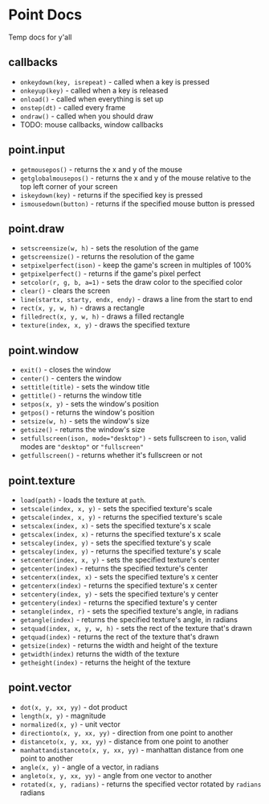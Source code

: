 # Point Docs

Temp docs for y'all

## callbacks

- `onkeydown(key, isrepeat)` - called when a key is pressed
- `onkeyup(key)` - called when a key is released
- `onload()` - called when everything is set up
- `onstep(dt)` - called every frame
- `ondraw()` - called when you should draw
- TODO: mouse callbacks, window callbacks

## point.input

- `getmousepos()` - returns the x and y of the mouse
- `getglobalmousepos()` - returns the x and y of the mouse relative to the top left corner of your screen
- `iskeydown(key)` - returns if the specified key is pressed
- `ismousedown(button)` - returns if the specified mouse button is pressed

## point.draw

- `setscreensize(w, h)` - sets the resolution of the game
- `getscreensize()` - returns the resolution of the game
- `setpixelperfect(ison)` - keep the game's screen in multiples of 100%
- `getpixelperfect()` - returns if the game's pixel perfect
- `setcolor(r, g, b, a=1)` - sets the draw color to the specified color
- `clear()` - clears the screen
- `line(startx, starty, endx, endy)` - draws a line from the start to end
- `rect(x, y, w, h)` - draws a rectangle
- `filledrect(x, y, w, h)` - draws a filled rectangle
- `texture(index, x, y)` - draws the specified texture

## point.window

- `exit()` - closes the window
- `center()` - centers the window
- `settitle(title)` - sets the window title
- `gettitle()` - returns the window title
- `setpos(x, y)` - sets the window's position
- `getpos()` - returns the window's position
- `setsize(w, h)` - sets the window's size
- `getsize()` - returns the window's size
- `setfullscreen(ison, mode="desktop")` - sets fullscreen to `ison`, valid modes are `"desktop"` or `"fullscreen"`
- `getfullscreen()` - returns whether it's fullscreen or not

## point.texture

- `load(path)` - loads the texture at `path`.
- `setscale(index, x, y)` - sets the specified texture's scale
- `getscale(index, x, y)` - returns the specified texture's scale
- `setscalex(index, x)` - sets the specified texture's x scale
- `getscalex(index, x)` - returns the specified texture's x scale
- `setscaley(index, y)` - sets the specified texture's y scale
- `getscaley(index, y)` - returns the specified texture's y scale
- `setcenter(index, x, y)` - sets the specified texture's center
- `getcenter(index)` - returns the specified texture's center
- `setcenterx(index, x)` - sets the specified texture's x center
- `getcenterx(index)` - returns the specified texture's x center
- `setcentery(index, y)` - sets the specified texture's y center
- `getcentery(index)` - returns the specified texture's y center
- `setangle(index, r)` - sets the specified texture's angle, in radians
- `getangle(index)` - returns the specified texture's angle, in radians
- `setquad(index, x, y, w, h)` - sets the rect of the texture that's drawn
- `getquad(index)` - returns the rect of the texture that's drawn
- `getsize(index)` - returns the width and height of the texture
- `getwidth(index)` returns the width of the texture
- `getheight(index)` - returns the height of the texture

## point.vector

- `dot(x, y, xx, yy)` - dot product
- `length(x, y)` - magnitude
- `normalized(x, y)` - unit vector
- `directionto(x, y, xx, yy)` - direction from one point to another
- `distanceto(x, y, xx, yy)` - distance from one point to another
- `manhattandistanceto(x, y, xx, yy)` - manhattan distance from one point to another
- `angle(x, y)` - angle of a vector, in radians
- `angleto(x, y, xx, yy)` - angle from one vector to another
- `rotated(x, y, radians)` - returns the specified vector rotated by `radians` radians